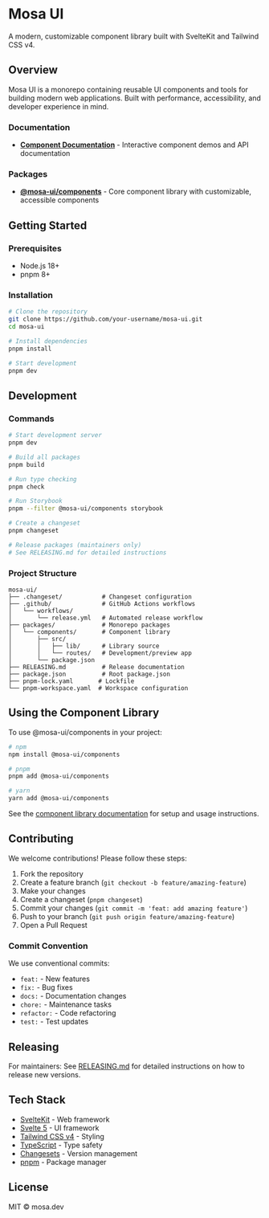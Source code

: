 # Mosa UI

A modern, customizable component library built with SvelteKit and Tailwind CSS v4.

## Overview

Mosa UI is a monorepo containing reusable UI components and tools for building modern web applications. Built with performance, accessibility, and developer experience in mind.

### Documentation

- **[Component Documentation](https://mosa-development.github.io/mosa-ui)** - Interactive component demos and API documentation

### Packages

- **[@mosa-ui/components](./packages/components)** - Core component library with customizable, accessible components

## Getting Started

### Prerequisites

- Node.js 18+
- pnpm 8+

### Installation

```bash
# Clone the repository
git clone https://github.com/your-username/mosa-ui.git
cd mosa-ui

# Install dependencies
pnpm install

# Start development
pnpm dev
```

## Development

### Commands

```bash
# Start development server
pnpm dev

# Build all packages
pnpm build

# Run type checking
pnpm check

# Run Storybook
pnpm --filter @mosa-ui/components storybook

# Create a changeset
pnpm changeset

# Release packages (maintainers only)
# See RELEASING.md for detailed instructions
```

### Project Structure

```
mosa-ui/
├── .changeset/           # Changeset configuration
├── .github/              # GitHub Actions workflows
│   └── workflows/
│       └── release.yml   # Automated release workflow
├── packages/             # Monorepo packages
│   └── components/       # Component library
│       ├── src/
│       │   ├── lib/      # Library source
│       │   └── routes/   # Development/preview app
│       └── package.json
├── RELEASING.md          # Release documentation
├── package.json          # Root package.json
├── pnpm-lock.yaml       # Lockfile
└── pnpm-workspace.yaml  # Workspace configuration
```

## Using the Component Library

To use @mosa-ui/components in your project:

```bash
# npm
npm install @mosa-ui/components

# pnpm
pnpm add @mosa-ui/components

# yarn
yarn add @mosa-ui/components
```

See the [component library documentation](./packages/components/README.md) for setup and usage instructions.

## Contributing

We welcome contributions! Please follow these steps:

1. Fork the repository
2. Create a feature branch (`git checkout -b feature/amazing-feature`)
3. Make your changes
4. Create a changeset (`pnpm changeset`)
5. Commit your changes (`git commit -m 'feat: add amazing feature'`)
6. Push to your branch (`git push origin feature/amazing-feature`)
7. Open a Pull Request

### Commit Convention

We use conventional commits:

- `feat:` - New features
- `fix:` - Bug fixes
- `docs:` - Documentation changes
- `chore:` - Maintenance tasks
- `refactor:` - Code refactoring
- `test:` - Test updates

## Releasing

For maintainers: See [RELEASING.md](./RELEASING.md) for detailed instructions on how to release new versions.

## Tech Stack

- [SvelteKit](https://kit.svelte.dev/) - Web framework
- [Svelte 5](https://svelte.dev/) - UI framework
- [Tailwind CSS v4](https://tailwindcss.com/) - Styling
- [TypeScript](https://www.typescriptlang.org/) - Type safety
- [Changesets](https://github.com/changesets/changesets) - Version management
- [pnpm](https://pnpm.io/) - Package manager

## License

MIT © mosa.dev
